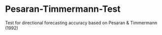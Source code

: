 # Pesaran-Timmermann-Test
Test for directional forecasting accuracy based on Pesaran &amp; Timmermann (1992)
